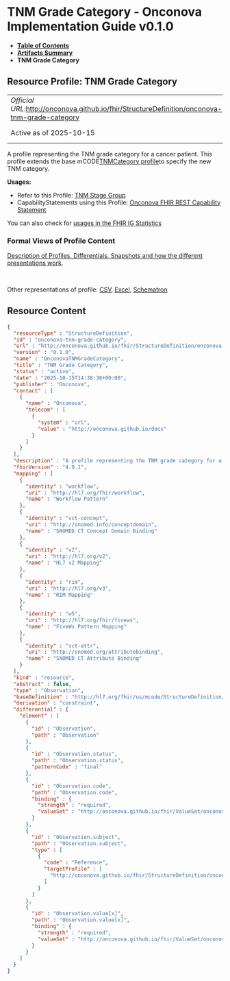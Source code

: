 # TNM Grade Category - Onconova Implementation Guide v0.1.0

* [**Table of Contents**](toc.md)
* [**Artifacts Summary**](artifacts.md)
* **TNM Grade Category**

## Resource Profile: TNM Grade Category 

| | |
| :--- | :--- |
| *Official URL*:http://onconova.github.io/fhir/StructureDefinition/onconova-tnm-grade-category | *Version*:0.1.0 |
| Active as of 2025-10-15 | *Computable Name*:OnconovaTNMGradeCategory |

 
A profile representing the TNM grade category for a cancer patient. 
This profile extends the base mCODE[TNMCategory profile](http://hl7.org/fhir/us/mcode/StructureDefinition/mcode-tnm-category)to specify the new TNM category. 

**Usages:**

* Refer to this Profile: [TNM Stage Group](StructureDefinition-onconova-tnm-stage-group.md)
* CapabilityStatements using this Profile: [Onconova FHIR REST Capability Statement](CapabilityStatement-onconova-capability-statement.md)

You can also check for [usages in the FHIR IG Statistics](https://packages2.fhir.org/xig/onconova.fhir|current/StructureDefinition/onconova-tnm-grade-category)

### Formal Views of Profile Content

 [Description of Profiles, Differentials, Snapshots and how the different presentations work](http://build.fhir.org/ig/FHIR/ig-guidance/readingIgs.html#structure-definitions). 

 

Other representations of profile: [CSV](StructureDefinition-onconova-tnm-grade-category.csv), [Excel](StructureDefinition-onconova-tnm-grade-category.xlsx), [Schematron](StructureDefinition-onconova-tnm-grade-category.sch) 



## Resource Content

```json
{
  "resourceType" : "StructureDefinition",
  "id" : "onconova-tnm-grade-category",
  "url" : "http://onconova.github.io/fhir/StructureDefinition/onconova-tnm-grade-category",
  "version" : "0.1.0",
  "name" : "OnconovaTNMGradeCategory",
  "title" : "TNM Grade Category",
  "status" : "active",
  "date" : "2025-10-15T14:38:38+00:00",
  "publisher" : "Onconova",
  "contact" : [
    {
      "name" : "Onconova",
      "telecom" : [
        {
          "system" : "url",
          "value" : "http://onconova.github.io/docs"
        }
      ]
    }
  ],
  "description" : "A profile representing the TNM grade category for a cancer patient. \n\nThis profile extends the base mCODE [TNMCategory profile](http://hl7.org/fhir/us/mcode/StructureDefinition/mcode-tnm-category) to specify the new TNM category.",
  "fhirVersion" : "4.0.1",
  "mapping" : [
    {
      "identity" : "workflow",
      "uri" : "http://hl7.org/fhir/workflow",
      "name" : "Workflow Pattern"
    },
    {
      "identity" : "sct-concept",
      "uri" : "http://snomed.info/conceptdomain",
      "name" : "SNOMED CT Concept Domain Binding"
    },
    {
      "identity" : "v2",
      "uri" : "http://hl7.org/v2",
      "name" : "HL7 v2 Mapping"
    },
    {
      "identity" : "rim",
      "uri" : "http://hl7.org/v3",
      "name" : "RIM Mapping"
    },
    {
      "identity" : "w5",
      "uri" : "http://hl7.org/fhir/fivews",
      "name" : "FiveWs Pattern Mapping"
    },
    {
      "identity" : "sct-attr",
      "uri" : "http://snomed.org/attributebinding",
      "name" : "SNOMED CT Attribute Binding"
    }
  ],
  "kind" : "resource",
  "abstract" : false,
  "type" : "Observation",
  "baseDefinition" : "http://hl7.org/fhir/us/mcode/StructureDefinition/mcode-tnm-category|4.0.0",
  "derivation" : "constraint",
  "differential" : {
    "element" : [
      {
        "id" : "Observation",
        "path" : "Observation"
      },
      {
        "id" : "Observation.status",
        "path" : "Observation.status",
        "patternCode" : "final"
      },
      {
        "id" : "Observation.code",
        "path" : "Observation.code",
        "binding" : {
          "strength" : "required",
          "valueSet" : "http://onconova.github.io/fhir/ValueSet/onconova-vs-tnm-grade-category-methods|0.1.0"
        }
      },
      {
        "id" : "Observation.subject",
        "path" : "Observation.subject",
        "type" : [
          {
            "code" : "Reference",
            "targetProfile" : [
              "http://onconova.github.io/fhir/StructureDefinition/onconova-cancer-patient|0.1.0"
            ]
          }
        ]
      },
      {
        "id" : "Observation.value[x]",
        "path" : "Observation.value[x]",
        "binding" : {
          "strength" : "required",
          "valueSet" : "http://onconova.github.io/fhir/ValueSet/onconova-vs-tnm-grade-categories|0.1.0"
        }
      }
    ]
  }
}

```
